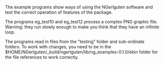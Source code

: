 
The example programs show ways of using the NGerlguten software and test the correct operation of features of the package.

The programs eg_test10 and eg_test12 process a complex PNG graphic file. Warning: they run slowly enough to make you think that they have an infinite loop. 

The programs read in files from the "testing" folder and sub-ordinate folders. To work with changes, you need to be in the   $HOME/NGerlguten/_build/ngerlguten/lib/ng_examples-0.1.0/ebin folder for the file references to work correctly.